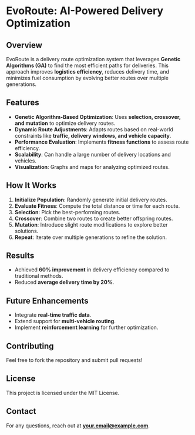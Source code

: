 # EvoRoute: AI-Powered Delivery Optimization

## Overview

EvoRoute is a delivery route optimization system that leverages **Genetic Algorithms (GA)** to find the most efficient paths for deliveries. This approach improves **logistics efficiency**, reduces delivery time, and minimizes fuel consumption by evolving better routes over multiple generations.

## Features

- **Genetic Algorithm-Based Optimization**: Uses **selection, crossover, and mutation** to optimize delivery routes.
- **Dynamic Route Adjustments**: Adapts routes based on real-world constraints like **traffic, delivery windows, and vehicle capacity**.
- **Performance Evaluation**: Implements **fitness functions** to assess route efficiency.
- **Scalability**: Can handle a large number of delivery locations and vehicles.
- **Visualization**: Graphs and maps for analyzing optimized routes.


## How It Works

1. **Initialize Population**: Randomly generate initial delivery routes.
2. **Evaluate Fitness**: Compute the total distance or time for each route.
3. **Selection**: Pick the best-performing routes.
4. **Crossover**: Combine two routes to create better offspring routes.
5. **Mutation**: Introduce slight route modifications to explore better solutions.
6. **Repeat**: Iterate over multiple generations to refine the solution.

## Results

- Achieved **60% improvement** in delivery efficiency compared to traditional methods.
- Reduced **average delivery time by 20%**.

## Future Enhancements

- Integrate **real-time traffic data**.
- Extend support for **multi-vehicle routing**.
- Implement **reinforcement learning** for further optimization.

## Contributing

Feel free to fork the repository and submit pull requests!

## License

This project is licensed under the MIT License.

## Contact

For any questions, reach out at [**your.email@example.com**](mailto\:your.email@example.com).

